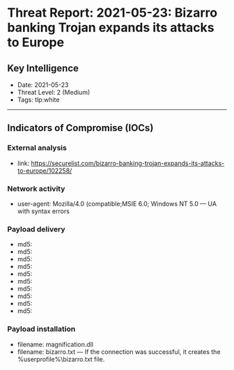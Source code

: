 # Threat Report: 2021-05-23: Bizarro banking Trojan expands its attacks to Europe


## Key Intelligence
* Date: 2021-05-23
* Threat Level: 2 (Medium)
* Tags: tlp:white

---

## Indicators of Compromise (IOCs)
### External analysis
* link: https://securelist.com/bizarro-banking-trojan-expands-its-attacks-to-europe/102258/

### Network activity
* user-agent: Mozilla/4.0 (compatible;MSIE 6.0; Windows NT 5.0 — UA with syntax errors

### Payload delivery
* md5: <md5>
* md5: <md5>
* md5: <md5>
* md5: <md5>
* md5: <md5>
* md5: <md5>
* md5: <md5>
* md5: <md5>
* md5: <md5>
* md5: <md5>

### Payload installation
* filename: magnification.dll
* filename: bizarro.txt — If the connection was successful, it creates the %userprofile%\bizarro.txt file.
